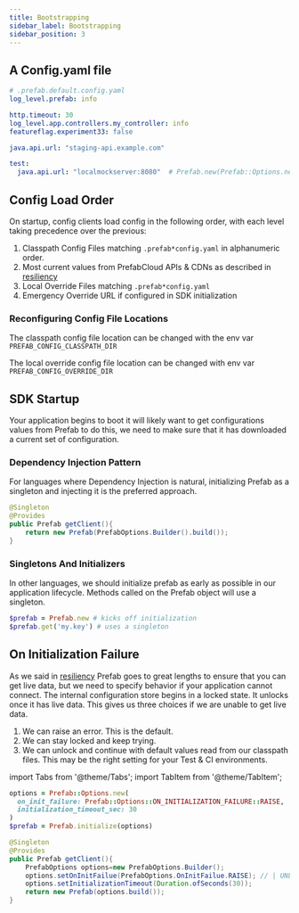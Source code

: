 ```yaml
---
title: Bootstrapping
sidebar_label: Bootstrapping
sidebar_position: 3
---
```


## A Config.yaml file

```yaml
# .prefab.default.config.yaml
log_level.prefab: info

http.timeout: 30
log_level.app.controllers.my_controller: info
featureflag.experiment33: false

java.api.url: "staging-api.example.com"

test:
  java.api.url: "localmockserver:8080"  # Prefab.new(Prefab::Options.new(default_env: 'test')
```


## Config Load Order
On startup, config clients load config in the following order, with each level taking precedence over the previous:

1. Classpath Config Files matching `.prefab*config.yaml` in alphanumeric order.
2. Most current values from PrefabCloud APIs & CDNs as described in [resiliency](resiliency.md)
4. Local Override Files matching `.prefab*config.yaml`
5. Emergency Override URL if configured in SDK initialization

### Reconfiguring Config File Locations
The classpath config file location can be changed with the env var `PREFAB_CONFIG_CLASSPATH_DIR`

The local override config file location can be changed with env var `PREFAB_CONFIG_OVERRIDE_DIR`


## SDK Startup

Your application begins to boot it will likely want to get configurations values from Prefab to do this, we need to make sure that it 
has downloaded a current set of configuration. 


### Dependency Injection Pattern

For languages where Dependency Injection is natural, initializing Prefab as a singleton and injecting it is the preferred approach. 

```java
@Singleton
@Provides
public Prefab getClient(){
    return new Prefab(PrefabOptions.Builder().build());
}
```

### Singletons And Initializers

In other languages, we should initialize prefab as early as possible in our application lifecycle. Methods called on the Prefab object will use
a singleton.
```ruby
$prefab = Prefab.new # kicks off initialization
$prefab.get('my.key') # uses a singleton
```


## On Initialization Failure

As we said in [resiliency](resiliency.md) Prefab goes to great lengths to ensure that you can get live data, but we need to specify behavior if
your application cannot connect. The internal configuration store begins in a locked state. It unlocks once it has live data. This gives us three choices
if we are unable to get live data. 

1. We can raise an error. This is the default.
2. We can stay locked and keep trying. 
3. We can unlock and continue with default values read from our classpath files. This may be the right setting for your Test & CI environments.


import Tabs from '@theme/Tabs';
import TabItem from '@theme/TabItem';

<Tabs groupId="lang">
<TabItem value="ruby" label="Ruby">

```ruby
options = Prefab::Options.new(
  on_init_failure: Prefab::Options::ON_INITIALIZATION_FAILURE::RAISE,
  initialization_timeout_sec: 30
)
$prefab = Prefab.initialize(options)
```

</TabItem>
<TabItem value="java" label="Java">

```java
@Singleton
@Provides
public Prefab getClient(){
    PrefabOptions options=new PrefabOptions.Builder();
    options.setOnInitFailue(PrefabOptions.OnInitFailue.RAISE); // | UNLOCK_AND_CONTINUE | LOCK_AND_KEEP_TRYING
    options.setInitializationTimeout(Duration.ofSeconds(30));
    return new Prefab(options.build());
}
```

</TabItem>
</Tabs>

